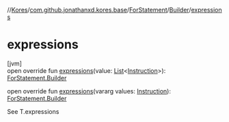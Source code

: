 //[Kores](../../../../index.md)/[com.github.jonathanxd.kores.base](../../index.md)/[ForStatement](../index.md)/[Builder](index.md)/[expressions](expressions.md)

# expressions

[jvm]\
open override fun [expressions](expressions.md)(value: [List](https://kotlinlang.org/api/latest/jvm/stdlib/kotlin.collections/-list/index.html)<[Instruction](../../../com.github.jonathanxd.kores/-instruction/index.md)>): [ForStatement.Builder](index.md)

open override fun [expressions](expressions.md)(vararg values: [Instruction](../../../com.github.jonathanxd.kores/-instruction/index.md)): [ForStatement.Builder](index.md)

See T.expressions
